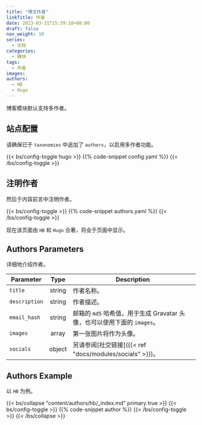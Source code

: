 ```yaml
---
title: "博文作者"
linkTitle: 作者
date: 2023-03-31T15:59:18+08:00
draft: false
nav_weight: 10
series:
  - 文档
categories:
  - 模块
tags:
  - 作者
images:
authors:
  - HB
  - Hugo
---
```


博客模块默认支持多作者。

<!--more-->

## 站点配置

请确保已于 `taxonomies` 中追加了 `authors`，以启用多作者功能。

{{< bs/config-toggle hugo >}}
{{% code-snippet config.yaml %}}
{{< /bs/config-toggle >}}

## 注明作者

然后于内容前言中注明作者。

{{< bs/config-toggle >}}
{{% code-snippet authors.yaml %}}
{{< /bs/config-toggle >}}

现在该页面由 `HB` 和 `Hugo` 合著，将会于页面中显示。

## Authors Parameters

详细地介绍作者。

| Parameter     |  Type  | Description                                                                |
| ------------- | :----: | -------------------------------------------------------------------------- |
| `title`       | string | 作者名称。                                                                 |
| `description` | string | 作者描述。                                                                 |
| `email_hash`  | string | 邮箱的 `md5` 哈希值，用于生成 Gravatar 头像，也可以使用下面的 `images`。 |
| `images`      | array  | 第一张图片将作为头像。                                                     |
| `socials`     | object | 另请参阅[社交链接]({{< ref "docs/modules/socials" >}})。                   |

## Authors Example

以 `HB` 为例。

{{< bs/collapse "content/authors/hb/_index.md" primary true >}}
{{< bs/config-toggle >}}
{{% code-snippet author %}}
{{< /bs/config-toggle >}}
{{< /bs/collapse >}}
